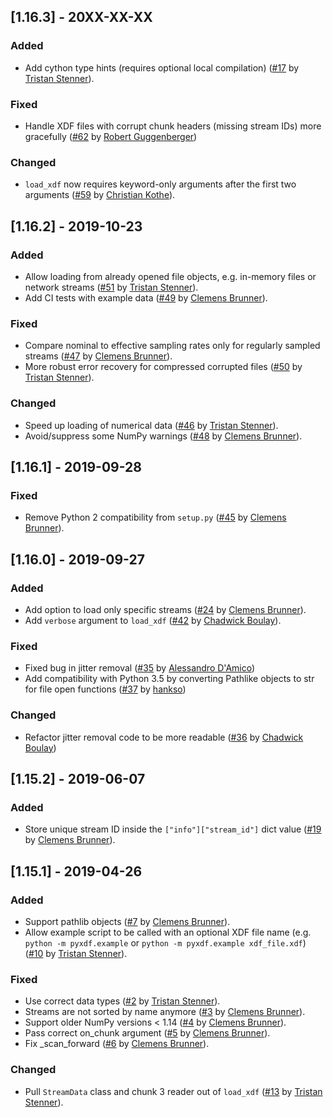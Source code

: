 ## [1.16.3] - 20XX-XX-XX
### Added
- Add cython type hints (requires optional local compilation) ([#17](https://github.com/xdf-modules/xdf-python/pull/17) by [Tristan Stenner](https://github.com/tstenner)).

### Fixed
- Handle XDF files with corrupt chunk headers (missing stream IDs) more gracefully ([#62](https://github.com/xdf-modules/xdf-python/pull/62) by [Robert Guggenberger](https://github.com/agricolab))

### Changed
- `load_xdf` now requires keyword-only arguments after the first two arguments ([#59](https://github.com/xdf-modules/xdf-python/pull/59) by [Christian Kothe](https://github.com/chkothe)).

## [1.16.2] - 2019-10-23
### Added
- Allow loading from already opened file objects, e.g. in-memory files or network streams ([#51](https://github.com/xdf-modules/xdf-python/pull/51) by [Tristan Stenner](https://github.com/tstenner)).
- Add CI tests with example data ([#49](https://github.com/xdf-modules/xdf-Python/pull/49) by [Clemens Brunner](https://github.com/cbrnr)).

### Fixed
- Compare nominal to effective sampling rates only for regularly sampled streams ([#47](https://github.com/xdf-modules/xdf-Python/pull/47) by [Clemens Brunner](https://github.com/cbrnr)).
- More robust error recovery for compressed corrupted files ([#50](https://github.com/xdf-modules/xdf-python/pull/50) by [Tristan Stenner](https://github.com/tstenner)).

### Changed
- Speed up loading of numerical data ([#46](https://github.com/xdf-modules/xdf-python/pull/46) by [Tristan Stenner](https://github.com/tstenner)).
- Avoid/suppress some NumPy warnings ([#48](https://github.com/xdf-modules/xdf-Python/pull/48) by [Clemens Brunner](https://github.com/cbrnr)).

## [1.16.1] - 2019-09-28
### Fixed
- Remove Python 2 compatibility from `setup.py` ([#45](https://github.com/xdf-modules/xdf-Python/pull/45) by [Clemens Brunner](https://github.com/cbrnr)).

## [1.16.0] - 2019-09-27
### Added
- Add option to load only specific streams ([#24](https://github.com/xdf-modules/xdf-Python/pull/24) by [Clemens Brunner](https://github.com/cbrnr)).
- Add `verbose` argument to `load_xdf` ([#42](https://github.com/xdf-modules/xdf-Python/pull/42) by [Chadwick Boulay](https://github.com/cboulay)).

### Fixed
- Fixed bug in jitter removal ([#35](https://github.com/xdf-modules/xdf-python/pull/35) by [Alessandro D'Amico](https://github.com/ollie-d))
- Add compatibility with Python 3.5 by converting Pathlike objects to str for file open functions ([#37](https://github.com/xdf-modules/xdf-python/pull/37) by [hankso](https://github.com/hankso))

### Changed
- Refactor jitter removal code to be more readable ([#36](https://github.com/xdf-modules/xdf-python/pull/36) by [Chadwick Boulay](https://github.com/cboulay))

## [1.15.2] - 2019-06-07
### Added
- Store unique stream ID inside the `["info"]["stream_id"]` dict value ([#19](https://github.com/xdf-modules/xdf-Python/pull/19) by [Clemens Brunner](https://github.com/cbrnr)).

## [1.15.1] - 2019-04-26
### Added
- Support pathlib objects ([#7](https://github.com/xdf-modules/xdf-Python/pull/7) by [Clemens Brunner](https://github.com/cbrnr)).
- Allow example script to be called with an optional XDF file name (e.g. `python -m pyxdf.example` or `python -m pyxdf.example xdf_file.xdf`) ([#10](https://github.com/xdf-modules/xdf-Python/pull/10) by [Tristan Stenner](https://github.com/tstenner)).

### Fixed
- Use correct data types ([#2](https://github.com/xdf-modules/xdf-Python/pull/2) by [Tristan Stenner](https://github.com/tstenner)).
- Streams are not sorted by name anymore ([#3](https://github.com/xdf-modules/xdf-Python/pull/3) by [Clemens Brunner](https://github.com/cbrnr)).
- Support older NumPy versions < 1.14 ([#4](https://github.com/xdf-modules/xdf-Python/pull/4) by [Clemens Brunner](https://github.com/cbrnr)).
- Pass correct on_chunk argument ([#5](https://github.com/xdf-modules/xdf-Python/pull/5) by [Clemens Brunner](https://github.com/cbrnr)).
- Fix _scan_forward ([#6](https://github.com/xdf-modules/xdf-Python/pull/6) by [Clemens Brunner](https://github.com/cbrnr)).

### Changed
- Pull `StreamData` class and chunk 3 reader out of `load_xdf` ([#13](https://github.com/xdf-modules/xdf-Python/pull/13) by [Tristan Stenner](https://github.com/tstenner)).
